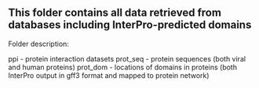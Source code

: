 ## This folder contains all data retrieved from databases including InterPro-predicted domains

Folder description:

ppi - protein interaction datasets
prot_seq - protein sequences (both viral and human proteins)
prot_dom - locations of domains in proteins (both InterPro output in gff3 format and mapped to protein network)